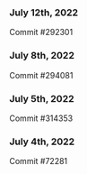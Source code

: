 ### July 12th, 2022

Commit #292301

### July 8th, 2022

Commit #294081

### July 5th, 2022

Commit #314353


### July 4th, 2022

Commit #72281
